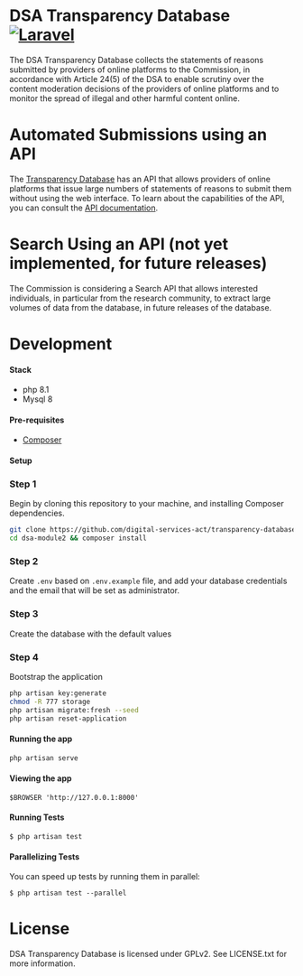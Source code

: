 DSA Transparency Database [![Laravel](https://github.com/digital-services-act/transparency-database/actions/workflows/vapor.yml/badge.svg?branch=main)](https://github.com/digital-services-act/transparency-database/actions/workflows/vapor.yml)
=========================

The DSA Transparency Database collects the statements of reasons submitted by providers of online platforms to the
Commission, in accordance with Article 24(5) of the DSA to enable scrutiny over the content moderation decisions of the
providers of online platforms and to monitor the spread of illegal and other harmful content online.

Automated Submissions using an API
==================================

The [Transparency Database](https://transparency.dsa.ec.europa.eu/) has an API that allows providers of online platforms that issue large numbers of statements of
reasons to submit them without using the web interface. To learn about the capabilities of the API, you can consult the [API documentation](https://transparency.dsa.ec.europa.eu/page/api-documentation).

Search Using an API (not yet implemented, for future releases)
==============================================================

The Commission is considering a Search API that allows interested individuals, in particular from the research community, to extract large volumes of data from the database, in future releases of the database.

Development
===========

#### Stack

* php 8.1
* Mysql 8

#### Pre-requisites

* [Composer](https://getcomposer.org/)

#### Setup

### Step 1

Begin by cloning this repository to your machine, and installing Composer dependencies.

```bash
git clone https://github.com/digital-services-act/transparency-database
cd dsa-module2 && composer install 
```

### Step 2

Create `.env` based on `.env.example` file, and add your database credentials and the email that will be set as
administrator.

### Step 3

Create the database with the default values

### Step 4

Bootstrap the application

```bash
php artisan key:generate
chmod -R 777 storage
php artisan migrate:fresh --seed
php artisan reset-application
```

#### Running the app

```bash
php artisan serve
```

#### Viewing the app

```
$BROWSER 'http://127.0.0.1:8000'
```

#### Running Tests

    $ php artisan test

#### Parallelizing Tests

You can speed up tests by running them in parallel:

    $ php artisan test --parallel

License
=======

DSA Transparency Database is licensed under GPLv2. See LICENSE.txt for more information.
